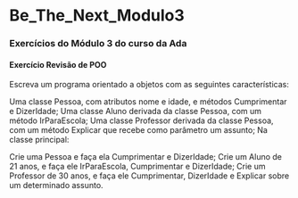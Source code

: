 # Be_The_Next_Modulo3
### Exercícios do Módulo 3 do curso da Ada

#### Exercício Revisão de POO
Escreva um programa orientado a objetos com as seguintes características:

Uma classe Pessoa, com atributos nome e idade, e métodos Cumprimentar e DizerIdade; Uma classe Aluno derivada da classe Pessoa, com um método IrParaEscola; Uma classe Professor derivada da classe Pessoa, com um método Explicar que recebe como parâmetro um assunto; Na classe principal:

Crie uma Pessoa e faça ela Cumprimentar e DizerIdade;
Crie um Aluno de 21 anos, e faça ele IrParaEscola, Cumprimentar e DizerIdade;
Crie um Professor de 30 anos, e faça ele Cumprimentar, DizerIdade e Explicar sobre um determinado assunto.

